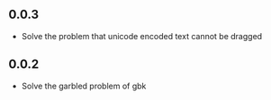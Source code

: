 ## 0.0.3

* Solve the problem that unicode encoded text cannot be dragged

## 0.0.2

* Solve the garbled problem of gbk
